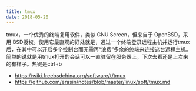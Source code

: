 ```yaml
---
title: tmux
date: 2018-05-20
---
```


tmux，一个优秀的终端复用软件，类似 GNU Screen，但来自于 OpenBSD，采用 BSD授权。使用它最直观的好处就是，通过一个终端登录远程主机并运行tmux后，在其中可以开启多个控制台而无需再“浪费”多余的终端来连接这台远程主机。简单的说就是用tmux打开的会话可以一直驻留在服务器上，下次去看还是上次来的有样子。热键是ctrl+b

* https://wiki.freebsdchina.org/software/t/tmux
* https://github.com/erasin/notes/blob/master/linux/soft/tmux.md